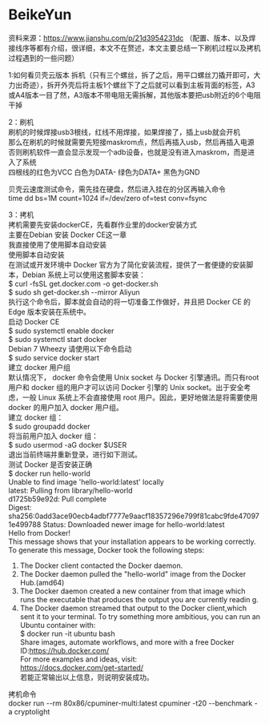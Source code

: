 # BeikeYun
资料来源：https://www.jianshu.com/p/21d3954231dc （配置、版本、以及焊接线序等都有介绍，很详细，本文不在赘述，本文主要总结一下刷机过程以及拷机过程遇到的一些问题）  

1:如何看贝壳云版本
拆机（只有三个螺丝，拆了之后，用平口螺丝刀撬开即可，大力出奇迹），拆开外壳后将主板1个螺丝下了之后就可以看到主板背面的标签，A3或A4版本一目了然，A3版本不带电阻无需拆解，其他版本要把usb附近的6个电阻干掉  

2：刷机  
刷机的时候焊接usb3根线，红线不用焊接，如果焊接了，插上usb就会开机  
那么在刷机的时候就需要先短接maskrom点，然后再插入usb，然后再插入电源  
否则刷机软件一直会显示发现一个adb设备，也就是没有进入maskrom，而是进入了系统  
四根线的红色为VCC 白色为DATA- 绿色为DATA+ 黑色为GND  

贝壳云速度测试命令，需先挂在硬盘，然后进入挂在的分区再输入命令  
time dd bs=1M count=1024 if=/dev/zero of=test conv=fsync  

3：拷机  
拷机需要先安装dockerCE，先看群作业里的docker安装方式  
主要在Debian 安装 Docker CE这一章  
我直接使用了使用脚本自动安装  
使用脚本自动安装  
在测试或开发环境中 Docker 官方为了简化安装流程，提供了一套便捷的安装脚本，Debian 系统上可以使用这套脚本安装：  
$ curl -fsSL get.docker.com -o get-docker.sh  
$ sudo sh get-docker.sh --mirror Aliyun  
执行这个命令后，脚本就会自动的将一切准备工作做好，并且把 Docker CE 的Edge 版本安装在系统中。  
启动 Docker CE  
$ sudo systemctl enable docker  
$ sudo systemctl start docker  
Debian 7 Wheezy 请使用以下命令启动  
$ sudo service docker start  
建立 docker 用户组  
默认情况下， docker 命令会使用 Unix socket 与 Docker 引擎通讯。而只有root 用户和 docker 组的用户才可以访问 Docker 引擎的 Unix socket。出于安全考虑，一般 Linux 系统上不会直接使用 root 用户。因此，更好地做法是将需要使用 docker 的用户加入 docker 用户组。  
建立 docker 组：  
$ sudo groupadd docker  
将当前用户加入 docker 组：  
$ sudo usermod -aG docker $USER  
退出当前终端并重新登录，进行如下测试。  
测试 Docker 是否安装正确   
$ docker run hello-world  
Unable to find image 'hello-world:latest' locally  
latest: Pulling from library/hello-world  
d1725b59e92d: Pull complete  
Digest: sha256:0add3ace90ecb4adbf7777e9aacf18357296e799f81cabc9fde470971e499788
Status: Downloaded newer image for hello-world:latest  
Hello from Docker!  
This message shows that your installation appears to be working correctly.  
To generate this message, Docker took the following steps:  
1. The Docker client contacted the Docker daemon.  
2. The Docker daemon pulled the "hello-world" image from the Docker Hub.(amd64)  
3. The Docker daemon created a new container from that image which runs the executable that produces the output you are currently readin
g.  
4. The Docker daemon streamed that output to the Docker client,which sent it to your terminal. To try something more ambitious, you can run an Ubuntu container with:  
$ docker run -it ubuntu bash  
Share images, automate workflows, and more with a free Docker ID:https://hub.docker.com/  
For more examples and ideas, visit:  
https://docs.docker.com/get-started/  
若能正常输出以上信息，则说明安装成功。  

拷机命令  
docker run --rm 80x86/cpuminer-multi:latest cpuminer -t20 --benchmark -a cryptolight  

